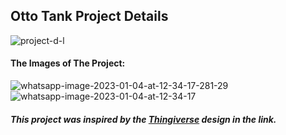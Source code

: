 ## Otto Tank Project Details

![project-d-l](https://user-images.githubusercontent.com/112697142/211737816-f4e83f7b-ab66-4227-9841-c6dae9ec67f4.png)


#### The Images of The Project:
![whatsapp-image-2023-01-04-at-12-34-17-281-29](https://user-images.githubusercontent.com/112697142/211737881-91fef9e9-e204-4be4-a482-d481045a6b97.jpg)
![whatsapp-image-2023-01-04-at-12-34-17](https://user-images.githubusercontent.com/112697142/211737902-57455a71-92dc-4b35-9290-80f3be4a85d6.jpg)

##### This project was inspired by the [Thingiverse](https://www.thingiverse.com/thing:3524048 "Thingiverse") design in the link.


